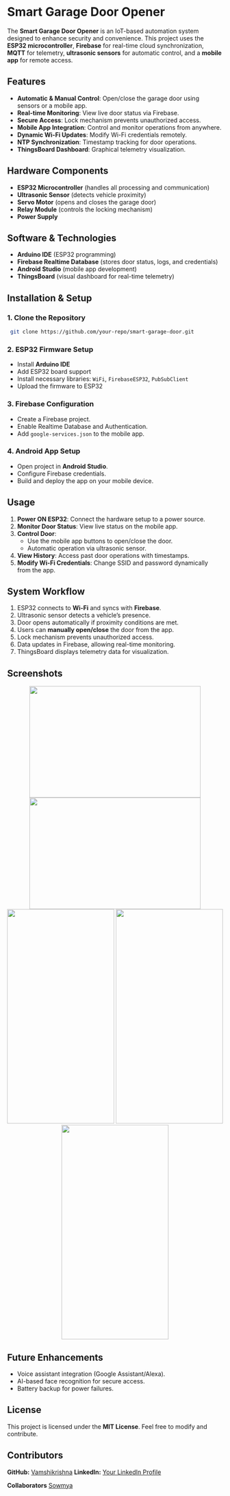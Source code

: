 # Smart Garage Door Opener
The **Smart Garage Door Opener** is an IoT-based automation system designed to enhance security and convenience. This project uses the **ESP32 microcontroller**, **Firebase** for real-time cloud synchronization, **MQTT** for telemetry, **ultrasonic sensors** for automatic control, and a **mobile app** for remote access.


## Features
- **Automatic & Manual Control**: Open/close the garage door using sensors or a mobile app.
- **Real-time Monitoring**: View live door status via Firebase.
- **Secure Access**: Lock mechanism prevents unauthorized access.
- **Mobile App Integration**: Control and monitor operations from anywhere.
- **Dynamic Wi-Fi Updates**: Modify Wi-Fi credentials remotely.
- **NTP Synchronization**: Timestamp tracking for door operations.
- **ThingsBoard Dashboard**: Graphical telemetry visualization.

## Hardware Components
- **ESP32 Microcontroller** (handles all processing and communication)
- **Ultrasonic Sensor** (detects vehicle proximity)
- **Servo Motor** (opens and closes the garage door)
- **Relay Module** (controls the locking mechanism)
- **Power Supply**

## Software & Technologies
- **Arduino IDE** (ESP32 programming)
- **Firebase Realtime Database** (stores door status, logs, and credentials)
- **Android Studio** (mobile app development)
- **ThingsBoard** (visual dashboard for real-time telemetry)

## Installation & Setup
### 1. Clone the Repository
```sh
 git clone https://github.com/your-repo/smart-garage-door.git
```
### 2. ESP32 Firmware Setup
- Install **Arduino IDE**
- Add ESP32 board support
- Install necessary libraries: `WiFi`, `FirebaseESP32`, `PubSubClient`
- Upload the firmware to ESP32

### 3. Firebase Configuration
- Create a Firebase project.
- Enable Realtime Database and Authentication.
- Add `google-services.json` to the mobile app.

### 4. Android App Setup
- Open project in **Android Studio**.
- Configure Firebase credentials.
- Build and deploy the app on your mobile device.

## Usage
1. **Power ON ESP32**: Connect the hardware setup to a power source.
2. **Monitor Door Status**: View live status on the mobile app.
3. **Control Door**:
   - Use the mobile app buttons to open/close the door.
   - Automatic operation via ultrasonic sensor.
4. **View History**: Access past door operations with timestamps.
5. **Modify Wi-Fi Credentials**: Change SSID and password dynamically from the app.

## System Workflow
1. ESP32 connects to **Wi-Fi** and syncs with **Firebase**.
2. Ultrasonic sensor detects a vehicle’s presence.
3. Door opens automatically if proximity conditions are met.
4. Users can **manually open/close** the door from the app.
5. Lock mechanism prevents unauthorized access.
6. Data updates in Firebase, allowing real-time monitoring.
7. ThingsBoard displays telemetry data for visualization.

## Screenshots
<p align="center">
  <img src="https://github.com/user-attachments/assets/b68abee7-0b17-49fd-8d2b-879cc66cfeac" width="400" height="260">
  <img src="https://github.com/user-attachments/assets/b34dd2cd-9207-457e-a74f-b70081c48c45" width="400" height="260">
  <img src="https://github.com/user-attachments/assets/2cd751e7-6997-479e-ba46-5e87df81bdce" width="250" height="500">
<img src="https://github.com/user-attachments/assets/2fd9614c-fee3-4f49-8644-507b84c3c75d" width="250" height="500">
<img src="https://github.com/user-attachments/assets/5d8d0545-eb62-45fb-aad0-e6ec0d318231" width="250" height="500">
 
</p>

## Future Enhancements
- Voice assistant integration (Google Assistant/Alexa).
- AI-based face recognition for secure access.
- Battery backup for power failures.

## License
This project is licensed under the **MIT License**. Feel free to modify and contribute.

## Contributors
**GitHub:** [Vamshikrishna](https://github.com/Vamshikrishna779)
**LinkedIn:** [Your LinkedIn Profile](#)
  
**Collaborators**
[Sowmya](https://github.com/Sowmya2026)


